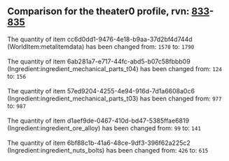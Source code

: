 ## Comparison for the theater0 profile, rvn: [833](https://github.com/PRO100KatYT/FortniteProfileRevisions/tree/main/profiles/theater0/833%20theater0.json)-[835](https://github.com/PRO100KatYT/FortniteProfileRevisions/tree/main/profiles/theater0/835%20theater0.json)

The quantity of item cc6d0dd1-9476-4e18-b9aa-37d2bf4d744d (WorldItem:metalitemdata) has been changed from: `1570` to: `1790`
<br><br>
The quantity of item 6ab281a7-e717-44fc-abd5-b07c58fbbb09 (Ingredient:ingredient_mechanical_parts_t04) has been changed from: `124` to: `156`
<br><br>
The quantity of item 57ed9204-4255-4e94-916d-7d1a6608a0c6 (Ingredient:ingredient_mechanical_parts_t03) has been changed from: `977` to: `987`
<br><br>
The quantity of item d1aef9de-0467-410d-bd47-5385ffae6819 (Ingredient:ingredient_ore_alloy) has been changed from: `99` to: `141`
<br><br>
The quantity of item 6bf88c1b-41a6-48ce-9df3-396f62a225c2 (Ingredient:ingredient_nuts_bolts) has been changed from: `426` to: `615`
<br><br>

